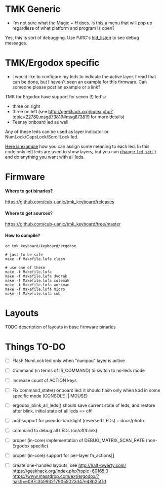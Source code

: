 # TMK Generic

* I'm not sure what the Magic + H does.
 Is this a menu that will pop up regardless of what platform and program is open? 

 Yes, this is sort of debugging.
 Use PJRC's [hid_listen](https://www.pjrc.com/teensy/hid_listen.html) to see debug messages.

# TMK/Ergodox specific

* I would like to configure my leds to indicate the active layer.
 I read that can be done, but I haven't seen an example for this firmware.
 Can someone please post an example or a link?

 TMK for Ergodox have support for seven (!) led's:
 - three on right
 - three on left (see http://geekhack.org/index.php?topic=22780.msg873819#msg873819 for more details)
 - Teensy onboard led as well

 Any of these leds can be used as layer indicator or NumLock/CapsLock/ScrollLock led.

 [Here is example](https://github.com/cub-uanic/tmk_keyboard/blob/cub_layout/keyboard/ergodox/matrix.c#L121-167)
 how you can assign some meaning to each led.
 In this code only left leds are used to show layers, but you can
 [change `led_set()`](https://github.com/cub-uanic/tmk_keyboard/blob/cub_layout/keyboard/ergodox/led.c)
 and do anything you want with all leds.

# Firmware

#### Where to get binaries?
https://github.com/cub-uanic/tmk_keyboard/releases

#### Where to get sources?
https://github.com/cub-uanic/tmk_keyboard/tree/master

#### How to compile?

    cd tmk_keyboard/keyboard/ergodox

    # just to be safe
    make -f Makefile.lufa clean

    # use one of these
    make -f Makefile.lufa
    make -f Makefile.lufa dvorak
    make -f Makefile.lufa colemak
    make -f Makefile.lufa workman
    make -f Makefile.lufa micro
    make -f Makefile.lufa cub


# Layouts

TODO description of layouts in base firmware binaries


# Things TO-DO

- [ ] Flash NumLock led only when "numpad" layer is active
- [ ] Command (in terms of IS_COMMAND) to switch to no-leds mode
- [ ] Increase count of ACTION keys
- [ ] Fix command_state() onboard led: it should flash only when kbd in some specific mode (CONSOLE || MOUSE)
- [ ] ergodox_blink_all_leds() should save current state of leds, and restore after blink. initial state of all leds == off
- [ ] add support for pseudo-backlight (reversed LEDs) + docs/photo
- [ ] command to debug all LEDs (on/off/blink)
- [ ] proper (in-core) implementation of DEBUG_MATRIX_SCAN_RATE (non-Ergodox specific)
- [ ] proper (in-core) support for per-layer fn_actions[]
- [ ] create one-handed layouts, see
        http://half-qwerty.com/
        https://geekhack.org/index.php?topic=60165.0
        https://www.massdrop.com/ext/ergodox/?hash=e097c3b9932179055023d47e48b25f1d

